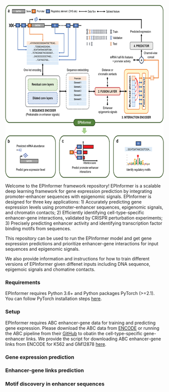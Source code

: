 <p align="center">
  <img height="550" src="images/EPInformer.png">
</p>

Welcome to the EPInformer framework repository! EPInformer is a scalable deep learning framework for gene expression prediction by integrating promoter-enhancer sequences with epigenomic signals. EPInformer is designed for three key applications: 1) Accurately predicting gene expression levels using promoter-enhancer sequences, epigenomic signals, and chromatin contacts; 2) Efficiently identifying cell-type-specific enhancer-gene interactions, validated by CRISPR perturbation experiments; 3) Precisely predicting enhancer activity and identifying transcription factor binding motifs from sequences.

This repository can be used to run the EPInformer model and get gene expression predictions and prioritize enhancer-gene interactions for input sequences and epigenomic signals.

We also provide information and instructions for how to train different versions of EPInformer given diffenet inputs including DNA sequence, epigemoic signals and chomatine contacts.

### Requirements

EPInformer requires Python 3.6+ and Python packages PyTorch (>=2.1). You can follow PyTorch installation steps [here](https://pytorch.org/get-started/locally/).

### Setup

EPInformer requires ABC enhancer-gene data for training and predicting gene expression. Please download the ABC data from [ENCODE](https://www.encodeproject.org/search/?type=Annotation&annotation_type=element+gene+regulatory+interaction+predictions&software_used.software.name=abc-enhancer-gene-prediction-encode_v1) or running the ABC pipeline from their [GitHub](https://github.com/broadinstitute/ABC-Enhancer-Gene-Prediction) to obatin the cell-type-specific gene-enhancer links. We provide the script for downloading ABC enhancer-gene links from ENCODE for K562 and GM12878 [here](https://github.com/JasonLinjc/EPInformer/tree/main/data).

### Gene expression prediction


### Enhancer-gene links prediction

### Motif discovery in enhancer sequences
